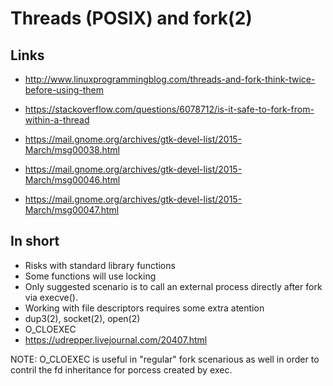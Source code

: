 # Threads (POSIX) and fork(2)

## Links

* http://www.linuxprogrammingblog.com/threads-and-fork-think-twice-before-using-them
* https://stackoverflow.com/questions/6078712/is-it-safe-to-fork-from-within-a-thread

* https://mail.gnome.org/archives/gtk-devel-list/2015-March/msg00038.html
 * https://mail.gnome.org/archives/gtk-devel-list/2015-March/msg00046.html
  * https://mail.gnome.org/archives/gtk-devel-list/2015-March/msg00047.html


## In short

* Risks with standard library functions
 * Some functions will use locking
* Only suggested scenario is to call an external process directly after fork via execve().
 * Working with file descriptors requires some extra atention
  * dup3(2), socket(2), open(2)
   * O_CLOEXEC
  * https://udrepper.livejournal.com/20407.html

NOTE: O_CLOEXEC is useful in "regular" fork scenarious as well in order to contril the fd inheritance
for porcess created by exec.





